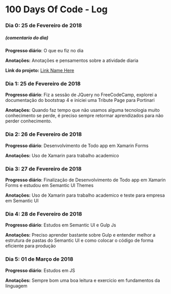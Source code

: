# 100 Days Of Code - Log

### Dia 0: 25 de Fevereiro de 2018
##### (comentario do dia)

**Progresso diário**: O que eu fiz no dia

**Anotações:** Anotações e pensamentos sobre a atividade diaria

**Link do projeto:** [Link Name Here](http://www.example.com)


### Dia 1: 25 de Fevereiro de 2018

**Progresso diário**: Fiz a sessão de JQuery no FreeCodeCamp, explorei a documentação do bootstrap 4 e iniciei uma Tribute Page para Portinari

**Anotações:** Quando faz tempo que não usamos alguma tecnologia muito conhecimento se perde, é preciso sempre retormar aprendizados para não perder conhecimento.

### Dia 2: 26 de Fevereiro de 2018

**Progresso diário**: Desenvolvimento de Todo app em Xamarin Forms

**Anotações:** Uso de Xamarin para trabalho academico

### Dia 3: 27 de Fevereiro de 2018

**Progresso diário**: Finalização de Desenvolvimento de Todo app em Xamarin Forms e estudou em Semantic UI Themes

**Anotações:** Uso de Xamarin para trabalho academico e teste para empresa em Semantic UI

### Dia 4: 28 de Fevereiro de 2018

**Progresso diário**: Estudos em Semantic UI e Gulp Js

**Anotações:** Preciso aprender bastante sobre Gulp e entender melhor a estrutura de pastas do Semantic UI e como colocar o código de forma eficiente para produção

### Dia 5: 01 de Março de 2018

**Progresso diário**: Estudos em JS

**Anotações:** Sempre bom uma boa leitura e exercicio em fundamentos da linguagem

